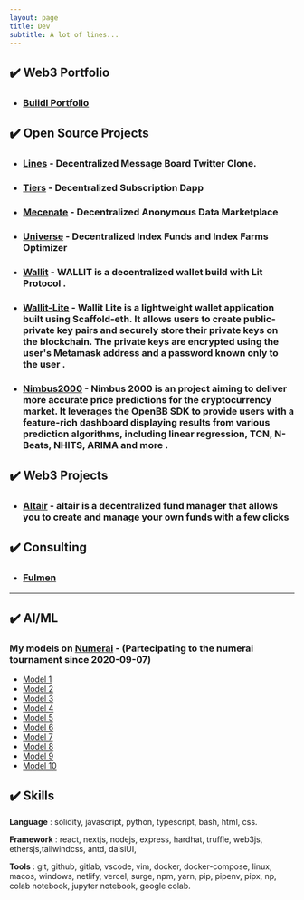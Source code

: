 ```yaml
---
layout: page
title: Dev 
subtitle: A lot of lines...
---
```

## ✔️ Web3 Portfolio

- ### [Buiidl Portfolio](https://buidlguidl.com/builders/0xb542E27732a390f509fD1FF6844a8386fe320f7f)

## ✔️ Open Source Projects

- ### [Lines](https://linesapp.vercel.app/) - Decentralized Message Board Twitter Clone.

- ### [Tiers](https://universeapp.vercel.app/) - Decentralized Subscription Dapp

- ### [Mecenate](https://mecenateapp.vercel.app/) - Decentralized Anonymous Data Marketplace

- ### [Universe](https://universeapp.vercel.app/) - Decentralized Index Funds and Index Farms Optimizer

- ### [Wallit](https://wallit.vercel.app/) - WALLIT is a decentralized wallet build with Lit Protocol .

- ### [Wallit-Lite](https://wallitlite.vercel.app/) - Wallit Lite is a lightweight wallet application built using Scaffold-eth. It allows users to create public-private key pairs and securely store their private keys on the blockchain. The private keys are encrypted using the user's Metamask address and a password known only to the user . 

- ### [Nimbus2000](https://nimbus2000.vercel.app/) - Nimbus 2000 is an project aiming to deliver more accurate price predictions for the cryptocurrency market. It leverages the OpenBB SDK to provide users with a feature-rich dashboard displaying results from various prediction algorithms, including linear regression, TCN, N-Beats, NHITS, ARIMA and more .


## ✔️ Web3 Projects

- ### [Altair](https://app.nali.finance/altair-funds) - altair is a decentralized fund manager that allows you to create and manage your own funds with a few clicks

## ✔️ Consulting

- ### [Fulmen](https://fulmensrls.it)

---

## ✔️ **AI/ML**

### My models on [Numerai](https://numer.ai) - (Partecipating to the numerai tournament since 2020-09-07)

- [Model 1](https://numer.ai/scobruone)
- [Model 2](https://numer.ai/scobrutwo)
- [Model 3](https://numer.ai/scobruthree)
- [Model 4](https://numer.ai/scobrufour)
- [Model 5](https://numer.ai/scobrufive)
- [Model 6](https://numer.ai/scobrusix)
- [Model 7](https://numer.ai/scobruseven)
- [Model 8](https://numer.ai/scobrueight)
- [Model 9](https://numer.ai/scobrunine)
- [Model 10](https://numer.ai/scobruten)

<!-- ## 💲 Buy Models on Numerbay

- [Buy model 5](https://numerbay.ai/product/numerai-predictions/scobrufive)
- [Buy model 2](https://numerbay.ai/product/numerai-predictions/scobrutwo) -->

## ✔️ Skills

**Language**
: solidity, javascript, python, typescript, bash, html, css.

**Framework**
: react, nextjs, nodejs, express, hardhat, truffle, web3js, ethersjs,tailwindcss, antd, daisiUI,

**Tools**
: git, github, gitlab, vscode, vim, docker, docker-compose, linux, macos, windows, netlify, vercel, surge, npm, yarn, pip, pipenv, pipx, np, colab notebook, jupyter notebook, google colab.
